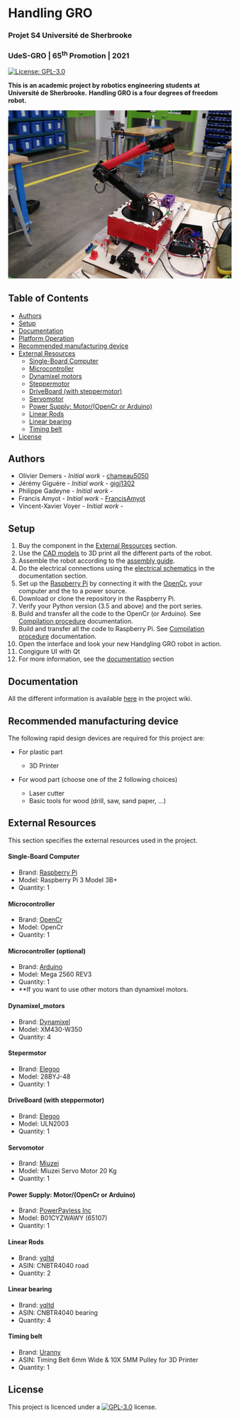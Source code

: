 <div id="Handling GRO!">
    <h1>Handling GRO</h1>
    <h3>Projet S4 Université de Sherbrooke</h3>
    <h3>UdeS-GRO | 65<sup>th</sup> Promotion | 2021</h3>
</div>

[//]: # (------------------------------------------------)

<div id="badges">
    

[![License: GPL-3.0](https://img.shields.io/badge/License-GPLv3-blue.svg?style=flat-square)](https://github.com/chameau5050/Handling-Gro/main/LICENSE) 

</div>

[//]: # (------------------------------------------------)

**This is an academic project by robotics engineering students at Université de Sherbrooke.**
**Handling GRO is a four degrees of freedom robot.**

<div id="platform" align="center">
    <img src="./Docs/bro_bot_final.jpg" alt="Robot Assembly" width="703"/>
</div>

## Table of Contents
- [Authors](#Authors)
- [Setup](#Setup)
- [Documentation](#Documentation)
- [Platform Operation](#Operation)
- [Recommended manufacturing device](#Recommended_device)
- [External Resources](#Resources)
    - [Single-Board Computer](#Computer)
    - [Microcontroller](#Controller)
    - [Dynamixel motors](#dynamixel) 
    - [Steppermotor](#StepperMotor)
    - [DriveBoard (with steppermotor)](#DriveBoard)
    - [Servomotor](#ServoMotor)
    - [Power Supply: Motor/(OpenCr or Arduino)](#Power)
    - [Linear Rods](#Rods)
    - [Linear bearing](#linear_bearing)
    - [Timing belt](#Timing_belt)
- [License](#License)

    
[//]: # (------------------------------------------------)
## <a id="Authors"></a>Authors
- Olivier Demers - _Initial work_ - [chameau5050](https://github.com/chameau5050)
- Jérémy Giguère - _Initial work_ - [gigj1302](https://github.com/gigj1302)
- Philippe Gadeyne - _Initial work_ - 
- Francis Amyot - _Initial work_ - [FrancisAmyot](https://github.com/FrancisAmyot)
- Vincent-Xavier Voyer - _Initial work_ - 

## <a id="Setup"></a>Setup

1. Buy the component in the [External Resources](#Resources) section.
2. Use the [CAD models](https://github.com/chameau5050/Handling-Gro/tree/main/Mechanical/STL%20(For%203D%20printing)) to 3D print all the different parts of the robot.
3. Assemble the robot according to the [assembly guide](https://github.com/chameau5050/Handling-Gro/).
4. Do the electrical connections using the [electrical schematics](https://github.com/chameau5050/Handling-Gro/) in the documentation section.
4. Set up the [Raspberry Pi](#Computer) by connecting it with the [OpenCr](#Controller_OpenCr), your computer and the to a power source.
5. Download or clone the repository in the Raspberry Pi.
6. Verify your Python version (3.5 and above) and the port series.
7. Build and transfer all the code to the OpenCr (or Arduino). See [Compilation procedure](https://github.com/chameau5050/Handling-Gro/wiki/setup-IDE-for-ControlMotor(OpenCr)) documentation.
8. Build and transfer all the code to Raspberry Pi. See [Compilation procedure](https://github.com/chameau5050/Handling-Gro/) documentation.
8. Open the interface and look your new Handgling GRO robot in action.
8. Congigure UI with Qt
9. For more information, see the [documentation](https://github.com/chameau5050/Handling-Gro/wiki) section
## <a id="Documentation"></a>Documentation

All the different information is available [here](https://github.com/chameau5050/Handling-Gro/wiki) in the project wiki.

## <a id="Recommended_device"></a>Recommended manufacturing device
The following rapid design devices are required for this project are:
- For plastic part 
  - 3D Printer
  
- For wood part (choose one of the 2 following choices) 
  - Laser cutter
  - Basic tools for wood (drill, saw, sand paper, ...)

## <a id="Resources"></a>External Resources
This section specifies the external resources used in the project.

#### <a id="Computer"></a>Single-Board Computer
- Brand: [Raspberry Pi](https://www.raspberrypi.org/products/raspberry-pi-3-model-b-plus/)
- Model: Raspberry Pi 3 Model 3B+
- Quantity: 1

#### <a id="Controller_OpenCr"></a>Microcontroller
- Brand: [OpenCr](https://store.arduino.cc/mega-2560-r3)
- Model: OpenCr
- Quantity: 1

#### <a id="Controller_Arduino"></a>Microcontroller (optional)
- Brand: [Arduino](https://store.arduino.cc/mega-2560-r3)
- Model: Mega 2560 REV3
- Quantity: 1
- **If you want to use other motors than dynamixel motors.

#### <a id="dynamixel"></a>Dynamixel_motors
- Brand: [Dynamixel](https://www.robotis.us/dynamixel-xm430-w350-r/)
- Model: XM430-W350
- Quantity: 4

#### <a id="SteperMotor"></a>Stepermotor
- Brand: [Elegoo](https://www.elegoo.com/products/elegoo-uln2003-5v-stepper-motor-uln2003-driver-board)
- Model: 28BYJ-48 
- Quantity: 1

#### <a id="DriveBoard"></a>DriveBoard (with steppermotor)
- Brand: [Elegoo](https://www.elegoo.com/products/elegoo-uln2003-5v-stepper-motor-uln2003-driver-board)
- Model: ULN2003 
- Quantity: 1

#### <a id="ServoMotor"></a>Servomotor
- Brand: [Miuzei](https://www.amazon.ca/-/fr/Miuzei-num%C3%A9rique-%C3%A9tanche-voiture-contr%C3%B4le/dp/B07MDM1C3M)
- Model: Miuzei Servo Motor 20 Kg
- Quantity: 1


<!--
#### <a id="info"></a>exemple pour le commenter
- Brand: [Adafruit](https://www.amazon.ca/Adafruit-2201-Sub-micro-Servo-SG51R/dp/B0137LG0KW)
- Model: SG51R
- Quantity: 6
-->
#### <a id="Power"></a>Power Supply: Motor/(OpenCr or Arduino)
- Brand: [PowerPayless Inc](https://www.amazon.com/7-5A-Power-Adapter-Device-Payless/dp/B01CYZWAWY)
- Model: B01CYZWAWY (65107)
- Quantity: 1

#### <a id="Rods"></a> Linear Rods
- Brand: [yqltd](https://www.amazon.ca/CNBTR-Horizontal-Bearing-Bushing-Optical/dp/B01KLE9QEU)
- ASIN: CNBTR4040 road
- Quantity: 2

#### <a id="linear_bearing"></a> Linear bearing
- Brand: [yqltd](https://www.amazon.ca/CNBTR-Horizontal-Bearing-Bushing-Optical/dp/B01KLE9QEU)
- ASIN: CNBTR4040 bearing
- Quantity: 4


#### <a id="Timing_belt"></a> Timing belt
- Brand: [Uranny](https://www.amazon.ca/gp/product/B071HKC52V/ref=ppx_yo_dt_b_asin_image_o04_s00?ie=UTF8&psc=1&fbclid=IwAR3l580aQXrcDcnFzXKQVBHzXT6OlFWot1Oq8B5DTtPKzNiy5tsO_97gNR8)
- ASIN: Timing Belt 6mm Wide & 10X 5MM Pulley for 3D Printer
- Quantity: 1


## <a id="License"></a>License
This project is licenced under a  [![GPL-3.0](https://img.shields.io/badge/License-GPLv3-blue.svg?style=flat-square)](https://github.com/chameau5050/Handling-Gro/blob/main/LICENSE) license.
